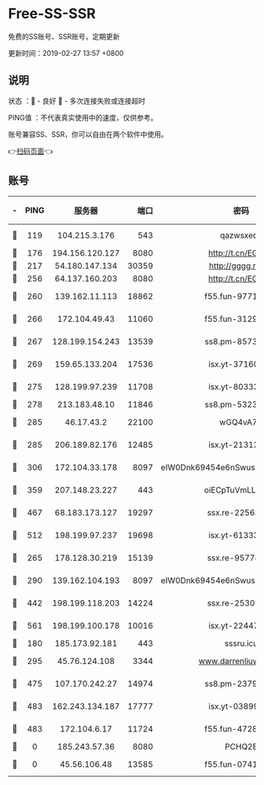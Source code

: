 # Free-SS-SSR

免费的SS账号、SSR账号，定期更新

更新时间：2019-02-27 13:57 +0800

## 说明

状态     ：🙂 - 良好 🙁 - 多次连接失败或连接超时

PING值   ：不代表真实使用中的速度，仅供参考。

账号兼容SS、SSR，你可以自由在两个软件中使用。

👉[扫码页面](https://liesauer.github.io/free-ss-ssr.github.io/)👈

## 账号

|-|PING|服务器|端口|密码|加密方式|区域|
|:----:|:----:|:-----:|-----:|:----:|:----:|:----:|
|🙂|119|104.215.3.176|543|qazwsxedc|aes-256-gcm|JP|
|🙂|176|194.156.120.127|8080|http://t.cn/EGJIyrl|rc4-md5|RU|
|🙂|217|54.180.147.134|30359|http://gggg.rocks|chacha20|KR|
|🙂|256|64.137.160.203|8080|http://t.cn/EGJIyrl|rc4-md5|CA|
|🙂|260|139.162.11.113|18862|f55.fun-97715829|aes-256-cfb|SG|
|🙂|266|172.104.49.43|11060|f55.fun-31295272|aes-256-cfb|SG|
|🙂|267|128.199.154.243|13539|ss8.pm-85739206|aes-256-cfb|SG|
|🙂|269|159.65.133.204|17536|isx.yt-37160115|aes-256-cfb|SG|
|🙂|275|128.199.97.239|11708|isx.yt-80333804|aes-256-cfb|SG|
|🙂|278|213.183.48.10|11846|ss8.pm-53239933|rc4-md5|RU|
|🙂|285|46.17.43.2|22100|wGQ4vA7D|aes-256-gcm|RU|
|🙂|285|206.189.82.176|12485|isx.yt-21313452|aes-256-cfb|SG|
|🙂|306|172.104.33.178|8097|eIW0Dnk69454e6nSwuspv9DmS201tQ0D|aes-256-cfb|SG|
|🙂|359|207.148.23.227|443|oiECpTuVmLLxk4Ts|aes-256-cfb|US|
|🙂|467|68.183.173.127|19297|ssx.re-22563235|aes-256-cfb|US|
|🙂|512|198.199.97.237|19698|isx.yt-61333820|aes-256-cfb|US|
|🙂|265|178.128.30.219|15139|ssx.re-95778492|aes-256-cfb|SG|
|🙂|290|139.162.104.193|8097|eIW0Dnk69454e6nSwuspv9DmS201tQ0D|aes-256-cfb|JP|
|🙂|442|198.199.118.203|14224|ssx.re-25307472|aes-256-cfb|US|
|🙂|561|198.199.100.178|10016|isx.yt-22447811|aes-256-cfb|US|
|🙁|180|185.173.92.181|443|sssru.icu|rc4-md5|RU|
|🙁|295|45.76.124.108|3344|www.darrenliuwei.com|aes-256-cfb|AU|
|🙁|475|107.170.242.27|14974|ss8.pm-23796497|aes-256-cfb|US|
|🙁|483|162.243.134.187|17777|isx.yt-03899620|aes-256-cfb|US|
|🙁|483|172.104.6.17|11724|f55.fun-47281040|aes-256-cfb|US|
|🙁|0|185.243.57.36|8080|PCHQ2E|rc4-md5|US|
|🙁|0|45.56.106.48|13585|f55.fun-07412512|aes-256-cfb|US|
